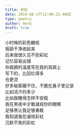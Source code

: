 ```yaml
---  
title: 彩虹  
date: 2019-08-17T12:00:13.460Z  
type: poetry  
auther: Herb   
draft: true
---  
```

小时候的彩色糖纸  
我舔干净收起来  
后来我很久见不到彩虹    
记忆容易出错  
你肩膀的温度写在我的耳廓上  
写下的，比回忆得多  
也更烫    
好多秘密藏不住，干脆在鼻子里记录  
比如流汗的多少  
比如我睡得怎样不安稳    
我在黑夜中才敢凝视你的眼睛  
足够黑让我足够勇敢  
我知道我在凝视彩虹  
沉默不笑的彩虹  

